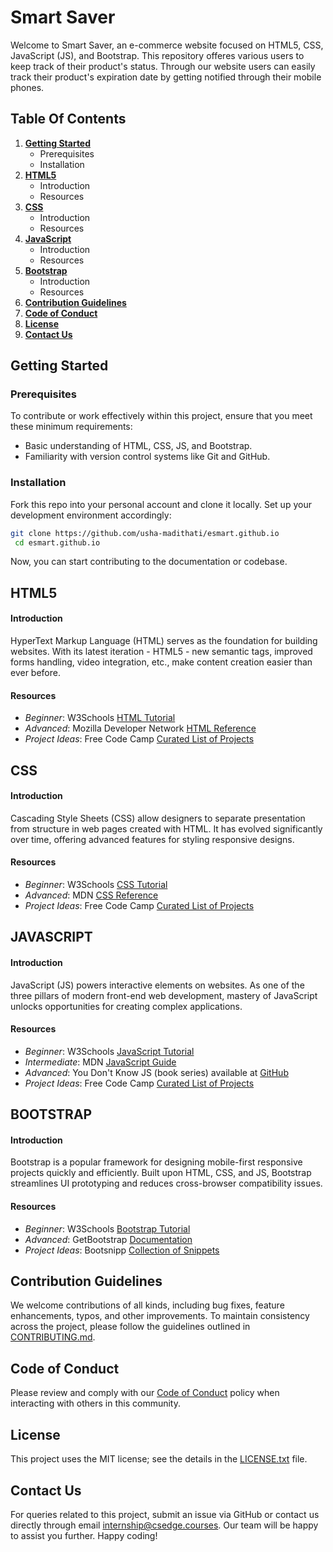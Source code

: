 # Smart Saver
Welcome to Smart Saver, an e-commerce website  focused on HTML5, CSS, JavaScript (JS), and Bootstrap. This repository offeres various users to keep track of their product's status. Through our website users can easily track their product's expiration date by getting notified through their mobile phones.
## Table Of Contents

1. **[Getting Started](#gettingstarted)**
	* Prerequisites
	* Installation
2. **[HTML5](#html5)**
	* Introduction
	* Resources
3. **[CSS](#css)**
	* Introduction
	* Resources
4. **[JavaScript](#javascript)**
	* Introduction
	* Resources
5. **[Bootstrap](#bootstrap)**
	* Introduction
	* Resources
6. **[Contribution Guidelines](#contributing)**
7. **[Code of Conduct](#codeofconduct)**
8. **[License](#license)**
9. **[Contact Us](#contactus)**

<a name="gettingstarted"></a>
## Getting Started

### Prerequisites

To contribute or work effectively within this project, ensure that you meet these minimum requirements:

- Basic understanding of HTML, CSS, JS, and Bootstrap.
- Familiarity with version control systems like Git and GitHub.

### Installation

Fork this repo into your personal account and clone it locally. Set up your development environment accordingly:

```bash
git clone https://github.com/usha-madithati/esmart.github.io
 cd esmart.github.io 
```

Now, you can start contributing to the documentation or codebase.

<a name="html5"></a>
## HTML5

#### Introduction

HyperText Markup Language (HTML) serves as the foundation for building websites. With its latest iteration - HTML5 - new semantic tags, improved forms handling, video integration, etc., make content creation easier than ever before.

#### Resources

- *Beginner*: W3Schools [HTML Tutorial](https://www.w3schools.com/html/)
- *Advanced*: Mozilla Developer Network [HTML Reference](https://developer.mozilla.org/en-US/docs/Web/HTML)
- *Project Ideas*: Free Code Camp [Curated List of Projects](https://medium.freecodecamp.org/the-only-10-web-projects-youll-ever-need-to-complete-to-become-a-front-end-dev-6eacdb51fbd4)

<a name="css"></a>
## CSS

#### Introduction

Cascading Style Sheets (CSS) allow designers to separate presentation from structure in web pages created with HTML. It has evolved significantly over time, offering advanced features for styling responsive designs.

#### Resources

- *Beginner*: W3Schools [CSS Tutorial](https://www.w3schools.com/css/)
- *Advanced*: MDN [CSS Reference](https://developer.mozilla.org/en-US/docs/Web/CSS)
- *Project Ideas*: Free Code Camp [Curated List of Projects](https://medium.freecodecamp.org/curious-about-css-heres-the-only-resource-you-will-ever-need-3dafd88c7cbc)

<a name="javascript"></a>
## JAVASCRIPT

#### Introduction

JavaScript (JS) powers interactive elements on websites. As one of the three pillars of modern front-end web development, mastery of JavaScript unlocks opportunities for creating complex applications.

#### Resources

- *Beginner*: W3Schools [JavaScript Tutorial](https://www.w3schools.com/js/)
- *Intermediate*: MDN [JavaScript Guide](https://developer.mozilla.org/en-US/docs/Web/JavaScript)
- *Advanced*: You Don't Know JS (book series) available at [GitHub](https://github.com/getify/You-Dont-Know-JS)
- *Project Ideas*: Free Code Camp [Curated List of Projects](https://medium.freecodecamp.org/here-is-an-unbelievably-large-list-of-build-and-learn-resources-for-javascript-students-eb1eab629ba2)

<a name="bootstrap"></a>
## BOOTSTRAP

#### Introduction

Bootstrap is a popular framework for designing mobile-first responsive projects quickly and efficiently. Built upon HTML, CSS, and JS, Bootstrap streamlines UI prototyping and reduces cross-browser compatibility issues.

#### Resources

- *Beginner*: W3Schools [Bootstrap Tutorial](https://www.w3schools.com/bootstrap/)
- *Advanced*: GetBootstrap [Documentation](https://getbootstrap.com/docs/5.0/getting-started/introduction/)
- *Project Ideas*: Bootsnipp [Collection of Snippets](http://bootsnipp.com/)

<a name="contributing"></a>
## Contribution Guidelines

We welcome contributions of all kinds, including bug fixes, feature enhancements, typos, and other improvements. To maintain consistency across the project, please follow the guidelines outlined in [CONTRIBUTING.md](./CONTRIBUTING.md).

<a name="codeofconduct"></a>
## Code of Conduct

Please review and comply with our [Code of Conduct](./CODE_OF_CONDUCT.md) policy when interacting with others in this community.

<a name="license"></a>
## License

This project uses the MIT license; see the details in the [LICENSE.txt](./LICENSE.txt) file.

<a name="contactus"></a>
## Contact Us

For queries related to this project, submit an issue via GitHub or contact us directly through email internship@csedge.courses. Our team will be happy to assist you further. Happy coding!

